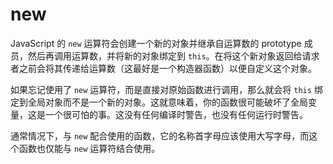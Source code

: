 # new

JavaScript 的 `new` 运算符会创建一个新的对象并继承自运算数的 prototype 成员，然后再调用运算数，并将新的对象绑定到 `this`。在将这个新对象返回给请求者之前会将其传递给运算数（这最好是一个构造器函数）以便自定义这个对象。

如果忘记使用了 `new` 运算符，而是直接对原始函数进行调用，那么就会将 `this` 绑定到全局对象而不是一个新的对象。这就意味着，你的函数很可能破坏了全局变量，这是一个很可怕的事。这没有任何编译时警告，也没有任何运行时警告。

通常情况下，与 `new` 配合使用的函数，它的名称首字母应该使用大写字母，而这个函数也仅能与 `new` 运算符结合使用。
